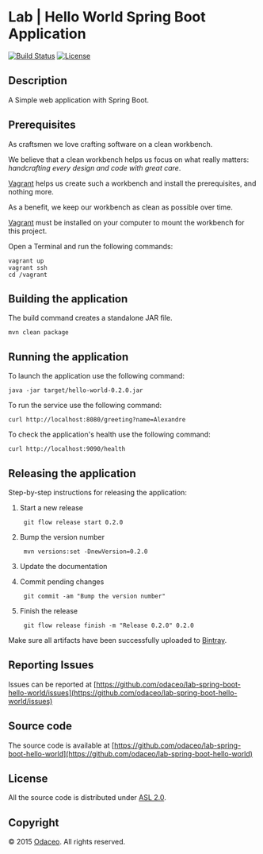 # Lab | Hello World Spring Boot Application

[![Build Status](https://travis-ci.org/odaceo/lab-spring-boot-hello-world.svg)](https://travis-ci.org/odaceo/lab-spring-boot-hello-world)
[![License](https://img.shields.io/github/license/odaceo/lab-spring-boot-hello-world.svg)](LICENSE)

## Description

A Simple web application with Spring Boot.

## Prerequisites

As craftsmen we love crafting software on a clean workbench. 

We believe that a clean workbench helps us focus on what really matters: 
_handcrafting every design and code with great care_. 

[Vagrant](https://www.vagrantup.com/) helps us create such a workbench and install 
the prerequisites, and nothing more.

As a benefit, we keep our workbench as clean as possible over time.  

[Vagrant](https://www.vagrantup.com/downloads.html) must be installed on your 
computer to mount the workbench for this project.

Open a Terminal and run the following commands:

```shell
vagrant up
vagrant ssh
cd /vagrant
```

## Building the application

The build command creates a standalone JAR file.

``` shell
mvn clean package
```

## Running the application

To launch the application use the following command:

``` shell
java -jar target/hello-world-0.2.0.jar
```

To run the service use the following command: 

``` shell
curl http://localhost:8080/greeting?name=Alexandre
```

To check the application's health use the following command:

``` shell
curl http://localhost:9090/health
```

## Releasing the application

Step-by-step instructions for releasing the application:

1. Start a new release

        git flow release start 0.2.0

1. Bump the version number

        mvn versions:set -DnewVersion=0.2.0 

1. Update the documentation

1. Commit pending changes

        git commit -am "Bump the version number"

1. Finish the release

        git flow release finish -m "Release 0.2.0" 0.2.0
  
Make sure all artifacts have been successfully uploaded to [Bintray](https://bintray.com/odaceo/maven/lab-spring-boot-hello-world).

## Reporting Issues

Issues can be reported at [https://github.com/odaceo/lab-spring-boot-hello-world/issues](https://github.com/odaceo/lab-spring-boot-hello-world/issues)

## Source code

The source code is available at [https://github.com/odaceo/lab-spring-boot-hello-world](https://github.com/odaceo/lab-spring-boot-hello-world)

## License

All the source code is distributed under [ASL 2.0](LICENSE).

## Copyright

© 2015 [Odaceo](http://odaceo.ch). All rights reserved.

